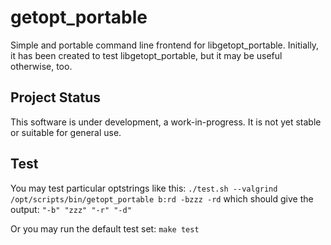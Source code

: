 getopt_portable
===============

Simple and portable command line frontend for libgetopt_portable.
Initially, it has been created to test libgetopt_portable, but it may be
useful otherwise, too.

Project Status
--------------
This software is under development, a work-in-progress. It is not yet stable
or suitable for general use.

Test
----
You may test particular optstrings like this:
`./test.sh --valgrind /opt/scripts/bin/getopt_portable b:rd -bzzz -rd`
which should give the output:
`"-b" "zzz" "-r" "-d"`

Or you may run the default test set:
`make test`
